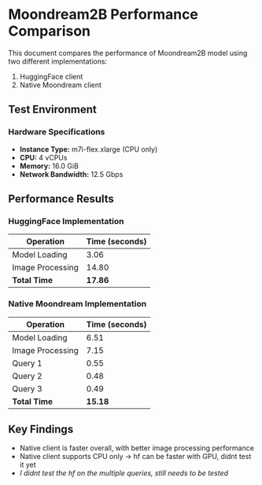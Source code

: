 # Moondream2B Performance Comparison

This document compares the performance of Moondream2B model using two different implementations:

1. HuggingFace client
2. Native Moondream client

## Test Environment

### Hardware Specifications

- **Instance Type:** m7i-flex.xlarge (CPU only)
- **CPU:** 4 vCPUs
- **Memory:** 16.0 GiB
- **Network Bandwidth:** 12.5 Gbps

## Performance Results

### HuggingFace Implementation

| Operation | Time (seconds) |
|-----------|---------------|
| Model Loading | 3.06 |
| Image Processing | 14.80 |
| **Total Time** | **17.86** |

### Native Moondream Implementation

| Operation | Time (seconds) |
|-----------|---------------|
| Model Loading | 6.51 |
| Image Processing | 7.15 |
| Query 1 | 0.55 |
| Query 2 | 0.48 |
| Query 3 | 0.49 |
| **Total Time** | **15.18** |

## Key Findings

- Native client is faster overall, with better image processing performance
- Native client supports CPU only -> hf can be faster with GPU, didnt test it yet
- *I didnt test the hf on the multiple queries, still needs to be tested*